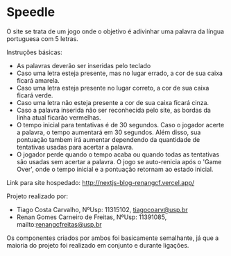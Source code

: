 Speedle
=======

O site se trata de um jogo onde o objetivo é adivinhar uma palavra da língua portuguesa com 5 letras.

Instruções básicas:

*   As palavras deverão ser inseridas pelo teclado
*   Caso uma letra esteja presente, mas no lugar errado, a cor de sua caixa ficará amarela.
*   Caso uma letra esteja presente no lugar correto, a cor de sua caixa ficará verde.
*   Caso uma letra não esteja presente a cor de sua caixa ficará cinza.
*   Caso a palavra inserida não ser reconhecida pelo site, as bordas da linha atual ficarão vermelhas.
*   O tempo inicial para tentativas é de 30 segundos. Caso o jogador acerte a palavra, o tempo aumentará em 30 segundos. Além disso, sua pontuação tambem irá aumentar dependendo da quantidade de tentativas usadas para acertar a palavra.
*   O jogador perde quando o tempo acaba ou quando todas as tentativas são usadas sem acertar a palavra. O jogo se auto-renicia após o 'Game Over', onde o tempo inicial e a pontuação retornam ao estado inicial.

Link para site hospedado: http://nextjs-blog-renangcf.vercel.app/

Projeto realizado por:
- Tiago Costa Carvalho, NºUsp: 11315102, tiagocoarv@usp.br
- Renan Gomes Carneiro de Freitas, NºUsp: 11391085, mailto:renangcfreitas@usp.br

Os componentes criados por ambos foi basicamente semalhante, já que a maioria do projeto foi realizado em conjunto e durante ligações.
